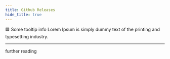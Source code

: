 ```yaml
---
title: Github Releases
hide_title: true
---
```


🟦 Some tooltip info Lorem Ipsum is simply dummy text of the printing and typesetting industry.

---

further reading
